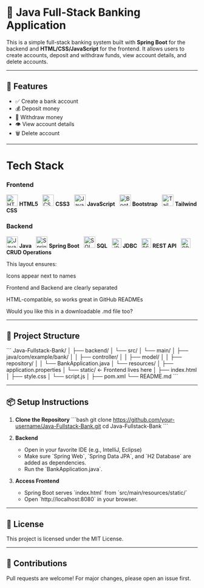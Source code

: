 
# 🏦 Java Full-Stack Banking Application

This is a simple full-stack banking system built with **Spring Boot** for the backend and **HTML/CSS/JavaScript** for the frontend. It allows users to create accounts, deposit and withdraw funds, view account details, and delete accounts.

---

## 🚀 Features

- ✅ Create a bank account
- 💰 Deposit money
- 💸 Withdraw money
- 👁️ View account details
- 🗑️ Delete account

---

# Tech Stack

### Frontend  
<p align="left">
  <img src="https://cdn.jsdelivr.net/gh/devicons/devicon/icons/html5/html5-original.svg" alt="HTML5" width="30" height="30"/> <strong>HTML5</strong>&nbsp;&nbsp;
  <img src="https://cdn.jsdelivr.net/gh/devicons/devicon/icons/css3/css3-original.svg" alt="CSS3" width="30" height="30"/> <strong>CSS3</strong>&nbsp;&nbsp;
  <img src="https://cdn.jsdelivr.net/gh/devicons/devicon/icons/javascript/javascript-original.svg" alt="JavaScript" width="30" height="30"/> <strong>JavaScript</strong>&nbsp;&nbsp;
  <img src="https://cdn.jsdelivr.net/gh/devicons/devicon/icons/bootstrap/bootstrap-original.svg" alt="Bootstrap" width="30" height="30"/> <strong>Bootstrap</strong>&nbsp;&nbsp;
  <img src="https://cdn.jsdelivr.net/gh/devicons/devicon/icons/tailwindcss/tailwindcss-plain.svg" alt="Tailwind CSS" width="30" height="30"/> <strong>Tailwind CSS</strong>
</p>

### Backend  
<p align="left">
  <img src="https://cdn.jsdelivr.net/gh/devicons/devicon/icons/java/java-original.svg" alt="Java" width="30" height="30"/> <strong>Java</strong>&nbsp;&nbsp;
  <img src="https://cdn.jsdelivr.net/gh/devicons/devicon/icons/spring/spring-original.svg" alt="Spring Boot" width="30" height="30"/> <strong>Spring Boot</strong>&nbsp;&nbsp;
  <img src="https://cdn.jsdelivr.net/gh/devicons/devicon/icons/mysql/mysql-original.svg" alt="SQL" width="30" height="30"/> <strong>SQL</strong>&nbsp;&nbsp;
  <img src="https://img.shields.io/badge/JDBC-336791?logo=java&logoColor=white" alt="JDBC" height="25"/> <strong>JDBC</strong>&nbsp;&nbsp;
  <img src="https://img.shields.io/badge/REST_API-FF6F61?logo=rest&logoColor=white" alt="REST API" height="25"/> <strong>REST API</strong>&nbsp;&nbsp;
  <img src="https://img.shields.io/badge/CRUD_Operations-4CAF50?logo=data&logoColor=white" alt="CRUD" height="25"/> <strong>CRUD Operations</strong>
</p>

This layout ensures:

Icons appear next to names

Frontend and Backend are clearly separated

HTML-compatible, so works great in GitHub READMEs


Would you like this in a downloadable .md file too?


---

## 📁 Project Structure

\`\`\`
Java-Fullstack-Bank/
│
├── backend/
│   └── src/
│       └── main/
│           ├── java/com/example/bank/
│           │   ├── controller/
│           │   ├── model/
│           │   ├── repository/
│           │   └── BankApplication.java
│           └── resources/
│               ├── application.properties
│               └── static/  ← Frontend lives here
│                   ├── index.html
│                   ├── style.css
│                   └── script.js
│
├── pom.xml
└── README.md
\`\`\`

---

## 📦 Setup Instructions

1. **Clone the Repository**
   \`\`\`bash
   git clone https://github.com/your-username/Java-Fullstack-Bank.git
   cd Java-Fullstack-Bank
   \`\`\`

2. **Backend**
   - Open in your favorite IDE (e.g., IntelliJ, Eclipse)
   - Make sure \`Spring Web\`, \`Spring Data JPA\`, and \`H2 Database\` are added as dependencies.
   - Run the \`BankApplication.java\`.

3. **Access Frontend**
   - Spring Boot serves \`index.html\` from \`src/main/resources/static/\`
   - Open \`http://localhost:8080\` in your browser.

---

## 📝 License

This project is licensed under the MIT License.

---

## 🤝 Contributions

Pull requests are welcome! For major changes, please open an issue first.
